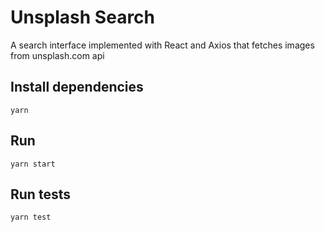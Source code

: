 # Unsplash Search

A search interface implemented with React and Axios that fetches images from unsplash.com api

## Install dependencies
```
yarn
```

## Run
```
yarn start
```

## Run tests
```
yarn test
```